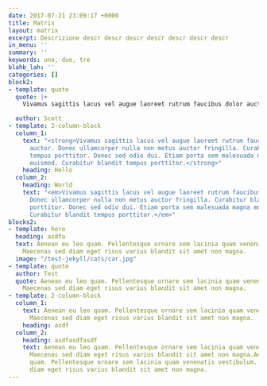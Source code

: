 ```yaml
---
date: 2017-07-21 23:09:17 +0000
title: Matrix
layout: matrix
excerpt: Descrizione descr descr descr descr descr descr descr
in_menu: ''
summary: ''
keywords: uno, due, tre
blahb_lah: ''
categories: []
block2:
- template: quote
  quote: |+
    Vivamus sagittis lacus vel augue laoreet rutrum faucibus dolor auctor. Donec ullamcorper nulla non metus auctor fringilla. Curabitur blandit tempus porttitor. Donec sed odio dui. Etiam porta sem malesuada magna mollis euismod. Curabitur blandit tempus porttitor.

  author: Scott
- template: 2-column-block
  column_1:
    text: "<strong>Vivamus sagittis lacus vel augue laoreet rutrum faucibus dolor
      auctor. Donec ullamcorper nulla non metus auctor fringilla. Curabitur blandit
      tempus porttitor. Donec sed odio dui. Etiam porta sem malesuada magna mollis
      euismod. Curabitur blandit tempus porttitor.</strong>"
    heading: Hello
  column_2:
    heading: World
    text: "<em>Vivamus sagittis lacus vel augue laoreet rutrum faucibus dolor auctor.
      Donec ullamcorper nulla non metus auctor fringilla. Curabitur blandit tempus
      porttitor. Donec sed odio dui. Etiam porta sem malesuada magna mollis euismod.
      Curabitur blandit tempus porttitor.</em>"
blocks2:
- template: hero
  heading: asdfa
  text: Aenean eu leo quam. Pellentesque ornare sem lacinia quam venenatis vestibulum.
    Maecenas sed diam eget risus varius blandit sit amet non magna.
  image: "/test-jekyll/cats/car.jpg"
- template: quote
  author: Test
  quote: Aenean eu leo quam. Pellentesque ornare sem lacinia quam venenatis vestibulum.
    Maecenas sed diam eget risus varius blandit sit amet non magna.
- template: 2-column-block
  column_1:
    text: Aenean eu leo quam. Pellentesque ornare sem lacinia quam venenatis vestibulum.
      Maecenas sed diam eget risus varius blandit sit amet non magna.
    heading: asdf
  column_2:
    heading: asdfasdfasdf
    text: Aenean eu leo quam. Pellentesque ornare sem lacinia quam venenatis vestibulum.
      Maecenas sed diam eget risus varius blandit sit amet non magna.Aenean eu leo
      quam. Pellentesque ornare sem lacinia quam venenatis vestibulum. Maecenas sed
      diam eget risus varius blandit sit amet non magna.
---
```

